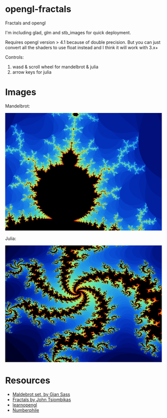 # opengl-fractals

Fractals and opengl

I'm including glad, glm and stb_images for quick deployment.

Requires opengl version > 4.1 because of double precision. But you can just convert all the shaders to use float instead and I think it will work with 3.x+

Controls: 

1. wasd & scroll wheel for mandelbrot & julia 
2. arrow keys for julia

# Images

Mandelbrot:

![Mandelbrot](https://raw.githubusercontent.com/alepmaros/opengl-fractals/master/resources/images/mandelbrot1.png  "Mandelbrot 1")

Julia:

![Julia](https://raw.githubusercontent.com/alepmaros/opengl-fractals/master/resources/images/julia1.png  "Julia 1")

# Resources

* [Maldebrot set, by Gian Sass](https://giansass.com/blog/mandelbrot-set-part-1-overview/)
* [Fractals by John Tsiombikas](http://nuclear.mutantstargoat.com/articles/sdr_fract/)
* [learnopengl](http://leanopengl.com/)
* [Numberphile](https://youtu.be/oCkQ7WK7vuY)
